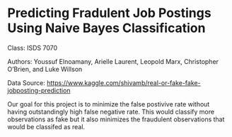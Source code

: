 # Predicting Fradulent Job Postings Using Naive Bayes Classification

Class: ISDS 7070

Authors: Youssuf Elnoamany, Arielle Laurent, Leopold Marx, Christopher O’Brien, and Luke Willson

Data Source: https://www.kaggle.com/shivamb/real-or-fake-fake-jobposting-prediction

Our goal for this project is to minimize the false postivive rate without having outstandingly high false negative rate. This would classify more observations as fake but it also minimizes the fraudulent observations that would be classifed as real.
